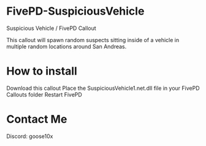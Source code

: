 # FivePD-SuspiciousVehicle
Suspicious Vehicle / FivePD Callout

This callout will spawn random suspects sitting inside of a vehicle in multiple random locations around San Andreas.

# How to install
Download this callout
Place the SuspiciousVehicle1.net.dll file in your FivePD Callouts folder
Restart FivePD

# Contact Me
Discord: goose10x
